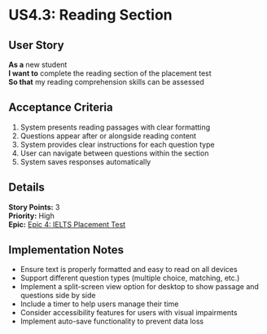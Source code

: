# US4.3: Reading Section

## User Story

**As a** new student  
**I want to** complete the reading section of the placement test  
**So that** my reading comprehension skills can be assessed

## Acceptance Criteria

1. System presents reading passages with clear formatting
2. Questions appear after or alongside reading content
3. System provides clear instructions for each question type
4. User can navigate between questions within the section
5. System saves responses automatically

## Details

**Story Points:** 3  
**Priority:** High  
**Epic:** [Epic 4: IELTS Placement Test](./README.md)

## Implementation Notes

- Ensure text is properly formatted and easy to read on all devices
- Support different question types (multiple choice, matching, etc.)
- Implement a split-screen view option for desktop to show passage and questions side by side
- Include a timer to help users manage their time
- Consider accessibility features for users with visual impairments
- Implement auto-save functionality to prevent data loss
